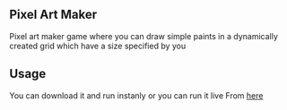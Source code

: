 ## Pixel Art Maker
Pixel art maker game where you can draw simple paints in a dynamically created grid which have a size specified by you 

## Usage 
You can download it and run instanly or you can run it live From [here](https://heshamelsahhar.github.io/Pixel-art-maker/)
